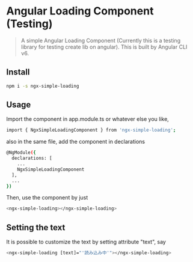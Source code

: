 # Angular Loading Component (Testing)

> A simple Angular Loading Component (Currently this is a testing library for testing create lib on angular). This is built by Angular CLI v6.

## Install

``` bash
npm i -s ngx-simple-loading
```

## Usage

Import the component in app.module.ts or whatever else you like, 

``` bash
import { NgxSimpleLoadingComponent } from 'ngx-simple-loading';
```

also in the same file, add the component in declarations

``` bash
@NgModule({
  declarations: [
    ...
    NgxSimpleLoadingComponent
  ],
  ...
})
```

Then, use the component by just 

``` bash
<ngx-simple-loading></ngx-simple-loading>
```

## Setting the text

It is possible to customize the text by setting attribute "text", say

``` bash
<ngx-simple-loading [text]="'読み込み中'"></ngx-simple-loading>
```

